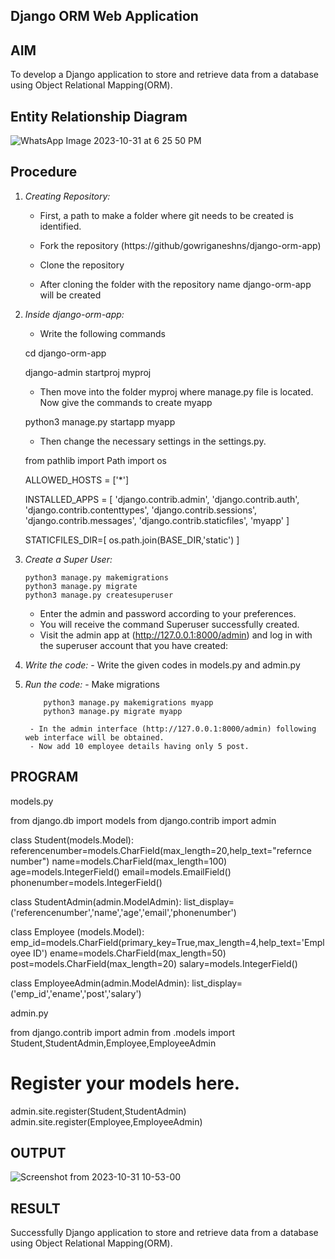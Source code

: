 ## Django ORM Web Application

## AIM
To develop a Django application to store and retrieve data from a database using Object Relational Mapping(ORM).

## Entity Relationship Diagram

![WhatsApp Image 2023-10-31 at 6 25 50 PM](https://github.com/Nijeesh-bit/django-orm-app/assets/89188014/646d4dfa-9c20-4e51-8e29-489b3d049334)


## Procedure
1. *Creating Repository:*
    - First, a path to make a folder where git needs to be created is identified.
    - Fork the repository (https://github/gowriganeshns/django-orm-app)
    - Clone the repository
               
    - After cloning the folder with the repository name django-orm-app will be created

   
2. *Inside django-orm-app:*

      - Write the following commands
        
      
      cd django-orm-app
      
      
      
      django-admin startproj myproj
      
      
      - Then move into the folder myproj where manage.py file is located. Now give the commands to create myapp
      
      python3 manage.py startapp myapp
      
      
      - Then change the necessary settings in the settings.py.
      
      from pathlib import Path
      import os
      
      
      ALLOWED_HOSTS = ['*']
      
      
      INSTALLED_APPS = [
        'django.contrib.admin',
        'django.contrib.auth',
        'django.contrib.contenttypes',
        'django.contrib.sessions',
        'django.contrib.messages',
        'django.contrib.staticfiles',
        'myapp'
       ]
      
      
      
      STATICFILES_DIR=[
        os.path.join(BASE_DIR,'static')
       ]
      

      
  
3. *Create a Super User:*
   
       
       python3 manage.py makemigrations
       python3 manage.py migrate
       python3 manage.py createsuperuser
       
      - Enter the admin and password according to your preferences.
      - You will receive the command Superuser successfully created.
      - Visit the admin app at (http://127.0.0.1:8000/admin) and log in with the superuser account that you have created:


4. *Write the code:*
       - Write the given codes in models.py and admin.py
   

5. *Run the code:*
        - Make migrations
        
           python3 manage.py makemigrations myapp  
           python3 manage.py migrate myapp
        
        - In the admin interface (http://127.0.0.1:8000/admin) following web interface will be obtained.
        - Now add 10 employee details having only 5 post.

## PROGRAM

models.py

from django.db import models
from django.contrib import admin

class Student(models.Model):
    referencenumber=models.CharField(max_length=20,help_text="refernce number")
    name=models.CharField(max_length=100)
    age=models.IntegerField()
    email=models.EmailField()
    phonenumber=models.IntegerField()

class StudentAdmin(admin.ModelAdmin):
    list_display=('referencenumber','name','age','email','phonenumber')

class Employee (models.Model):
    emp_id=models.CharField(primary_key=True,max_length=4,help_text='Employee ID')
    ename=models.CharField(max_length=50)
    post=models.CharField(max_length=20)
    salary=models.IntegerField()

class EmployeeAdmin(admin.ModelAdmin):
    list_display=('emp_id','ename','post','salary')

admin.py

from django.contrib import admin
from .models import Student,StudentAdmin,Employee,EmployeeAdmin
# Register your models here.
admin.site.register(Student,StudentAdmin)
admin.site.register(Employee,EmployeeAdmin)



## OUTPUT
![Screenshot from 2023-10-31 10-53-00](https://github.com/Nijeesh-bit/django-orm-app/assets/89188014/a04ba1f6-a89f-4574-b665-f472eb9d5a61)


## RESULT
Successfully Django application to store and retrieve data from a database using Object Relational Mapping(ORM).
